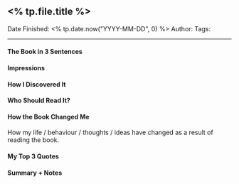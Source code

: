 
## <% tp.file.title %>

Date Finished: <% tp.date.now("YYYY-MM-DD", 0) %>
Author:
Tags:

---

#### The Book in 3 Sentences

#### Impressions

#### How I Discovered It

#### Who Should Read It?

#### How the Book Changed Me

How my life / behaviour / thoughts / ideas have changed as a result of reading the book.

#### My Top 3 Quotes

#### Summary + Notes
